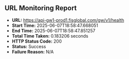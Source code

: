 ## URL Monitoring Report

- **URL:** https://api-gw1-prod1.fisglobal.com/gw/v1/health
- **Start Time:** 2025-06-07T18:58:47.668051
- **End Time:** 2025-06-07T18:58:47.851257
- **Total Time Taken:** 0.183206 seconds
- **HTTP Status Code:** 200
- **Status:** Success
- **Failure Reason:** N/A
